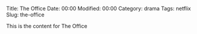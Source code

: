 Title: The Office
Date:  00:00
Modified:  00:00
Category: drama
Tags: netflix
Slug: the-office

This is the content for The Office